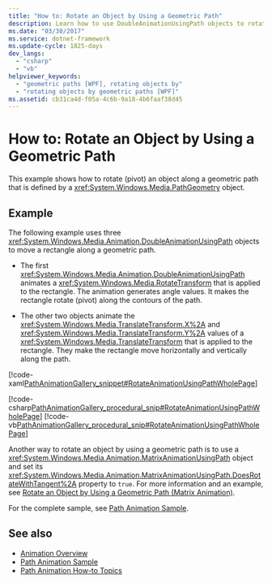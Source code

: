 ```yaml
---
title: "How to: Rotate an Object by Using a Geometric Path"
description: Learn how to use DoubleAnimationUsingPath objects to rotate an object along a geometric path that is defined by a PathGeometry object.
ms.date: "03/30/2017"
ms.service: dotnet-framework
ms.update-cycle: 1825-days
dev_langs:
  - "csharp"
  - "vb"
helpviewer_keywords:
  - "geometric paths [WPF], rotating objects by"
  - "rotating objects by geometric paths [WPF]"
ms.assetid: cb31ca4d-f05a-4c6b-9a18-4b6faaf38d45
---
```

# How to: Rotate an Object by Using a Geometric Path

This example shows how to rotate (pivot) an object along a geometric path that is defined by a <xref:System.Windows.Media.PathGeometry> object.

## Example

The following example uses three <xref:System.Windows.Media.Animation.DoubleAnimationUsingPath> objects to move a rectangle along a geometric path.

- The first <xref:System.Windows.Media.Animation.DoubleAnimationUsingPath> animates a <xref:System.Windows.Media.RotateTransform> that is applied to the rectangle. The animation generates angle values. It makes the rectangle rotate (pivot) along the contours of the path.

- The other two objects animate the <xref:System.Windows.Media.TranslateTransform.X%2A> and <xref:System.Windows.Media.TranslateTransform.Y%2A> values of a <xref:System.Windows.Media.TranslateTransform> that is applied to the rectangle. They make the rectangle move horizontally and vertically along the path.

[!code-xaml[PathAnimationGallery_snippet#RotateAnimationUsingPathWholePage](~/samples/snippets/csharp/VS_Snippets_Wpf/PathAnimationGallery_snippet/CS/rotateanimationusingpathexample.xaml#rotateanimationusingpathwholepage)]

[!code-csharp[PathAnimationGallery_procedural_snip#RotateAnimationUsingPathWholePage](~/samples/snippets/csharp/VS_Snippets_Wpf/PathAnimationGallery_procedural_snip/CSharp/RotateAnimationUsingPathExample.cs#rotateanimationusingpathwholepage)]
[!code-vb[PathAnimationGallery_procedural_snip#RotateAnimationUsingPathWholePage](~/samples/snippets/visualbasic/VS_Snippets_Wpf/PathAnimationGallery_procedural_snip/VisualBasic/RotateAnimationUsingPathExample.vb#rotateanimationusingpathwholepage)]

Another way to rotate an object by using a geometric path is to use a <xref:System.Windows.Media.Animation.MatrixAnimationUsingPath> object and set its <xref:System.Windows.Media.Animation.MatrixAnimationUsingPath.DoesRotateWithTangent%2A> property to `true`. For more information and an example, see [Rotate an Object by Using a Geometric Path (Matrix Animation)](how-to-rotate-an-object-by-using-a-geometric-path-matrix-animation.md).

For the complete sample, see [Path Animation Sample](https://github.com/Microsoft/WPF-Samples/tree/master/Animation/PathAnimations).

## See also

- [Animation Overview](animation-overview.md)
- [Path Animation Sample](https://github.com/Microsoft/WPF-Samples/tree/master/Animation/PathAnimations)
- [Path Animation How-to Topics](path-animation-how-to-topics.md)
